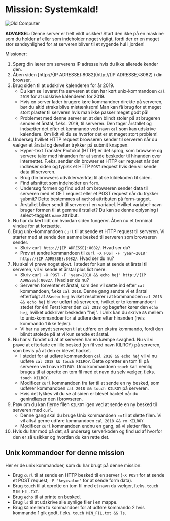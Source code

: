 # Mission: Systemkald!

![Old Computer](https://upload.wikimedia.org/wikipedia/commons/9/9e/CoCo3system.jpg)

**ADVARSEL**: Denne server er helt vildt usikker! Start den ikke på en maskine som du holder af eller som indeholder noget vigtigt, fordi der er en meget stor sandsynlighed for at serveren bliver til et rygende hul i jorden!

Missioner:

1. Spørg din lærer om serverens IP adresse hvis du ikke allerede kender den.
1. Åben siden [http://{IP ADRESSE}:8082](http://{IP ADRESSE}:8082) i din browser.
1. Brug siden til at udskrive kalenderen for år 2019.
    - Du kan se i svaret fra serveren at den har kørt unix-kommandoen `cal 2019` for at udskrive kalenderen for 2019.
    - Hvis en server lader brugere køre kommandoer direkte på serveren, bør du altid straks blive mistænksom! Man kan få brug for et meget stort plaster til serveren hvis man ikke passer meget godt på!
    - Problemet med denne server er, at den blindt stoler på at brugeren sender et årstal, f.eks. 2019, til serveren. Den tager årstallet og indsætter det efter et kommando ved navn `cal` som kan udskrive kalendere. Om lidt vil du se hvorfor det er et meget stort problem!
1. Undersøg hvilket HTTP request browseren sender til serveren når du vælger et årstal og derefter trykker på submit knappen.
    - Hyper-text Transfer Protokol (HTTP) er det sprog, som browsere og servere taler med hinanden for at sende beskeder til hinanden over internettet. F.eks. sender din browser et HTTP `GET` request når den indlæser siden og typisk et HTTP `POST` request hvis den vil sende data til serveren.
    - Brug din browsers udviklerværktøj til at se kildekoden til siden.
    - Find afsnittet som indeholder en `form`.
    - Undersøg formen og find ud af om browseren sender data til serveren med et GET request eller et POST request når du trykker submit? Dette bestemmes af `method` attributen på form-tagget.
    - Årstallet bliver sendt til serveren i en variabel. Hvilket variabel-navn bruger formen til at gemme årstallet? Du kan se denne oplysning i select-taggets `name` attribut.
1. Nu har du lært lidt om hvordan siden fungerer. Åben nu et terminal vindue for at fortsætte.
1. Brug unix-kommandoen `curl` til at sende et HTTP request til serveren. Vi starter med at sende den samme besked til serveren som browseren sender.
    - Skriv `curl http://{IP ADRESSE}:8082/`. Hvad ser du?
    - Prøv at ændre kommandoen til `curl -X POST -F 'year=2018' http://{IP ADRESSE}:8082/`. Hvad ser du nu?
1. Nu skal vi prøve noget sjovt. I stedet for kun at sende et årstal til serveren, vil vi sende et årstal plus lidt mere.
    - Skriv `curl -X POST -F 'year=2018 && echo hej' http://{IP ADRESSE}:8082/`. Hvad ser du nu?
    - Serveren forventer et årstal, som den vil sætte ind efter `cal` kommandoen, f.eks `cal 2018`. Denne gang sendte vi et årstal efterfulgt af `&&echo hej` hvilket resulterer i at kommandoen `cal 2018 && echo hej` bliver udført på serveren, hvilket er to kommandoer i stedet for én! Først kører den `cal 2018` og bagefter kører den `echo hej`, hvilket udskriver beskeden "hej". I Unix kan du skrive `&&` mellem to unix-kommandoer for at udføre dem efter hinanden (hvis kommando 1 ikke fejler).
    - Vi har nu snydt serveren til at udføre en ekstra kommando, fordi den blindt stolede på at vi kun sendte et årstal.
1. Nu har vi fundet ud af at serveren har en kæmpe svaghed. Nu vil vi prøve at efterlade en lille besked (en fil ved navn KILROY) på serveren, som bevis på at den er blevet hacket.
    - I stedet for at udføre kommandoen `cal 2018 && echo hej` vil vi nu udføre `cal 2018 && touch KILROY`.  Dette opretter en tom fil på serveren ved navn `KILROY`. Unix kommandoen `touch` kan nemlig bruges til at oprette en tom fil med et navn du selv vælger, f.eks. `touch KILROY`.
    - Modificer `curl` kommandoen fra før til at sende en ny besked, som udfører kommandoen `cal 2018 && touch KILROY` på serveren.
    - Hvis det lykkes vil du se at siden er blevet hacket når du genindlæser den i browseren.
1. Prøv om du kan fjerne filen `KILROY` igen ved at sende en ny besked til serveren med `curl`.
    - Denne gang skal du bruge Unix kommandoen `rm` til at slette filen. Vi vil altså gerne udføre kommandoen `cal 2018 && rm KILROY`
    - Modificer `curl` kommandoen endnu en gang, så vi sletter filen.
1. Hvis du har mod på det, så undersøg serverkoden og find ud af hvorfor den er så usikker og hvordan du kan rette det.

## Unix kommandoer for denne mission

Her er de unix kommandoer, som du har brugt på denne mission:

- Brug `curl` til at sende en HTTP besked til en server (`-X POST` for at sende et POST request, `-F 'key=value'` for at sende form data).
- Brug `touch` til at oprette en tom fil med et navn du vælger, f.eks. `touch MIN_FIL.txt`.
- Brug `echo` til at printe en besked.
- Brug `ls` til at udskrive alle synlige filer i en mappe.
- Brug `&&` mellem to kommandoer for at udføre kommando 2 hvis kommando 1 gik godt, f.eks. `touch MIN_FIL.txt && ls`.

